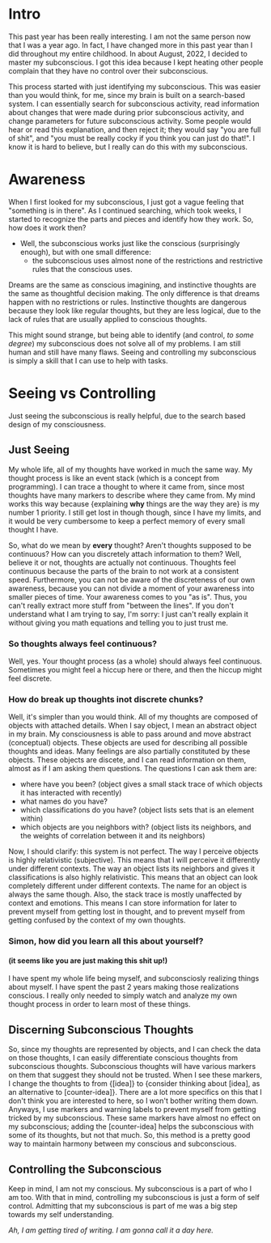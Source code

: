
# Intro
This past year has been really interesting. I am not the same person now that I was a year ago. In fact, I have changed more in this past year than I did throughout my entire childhood. In about August, 2022, I decided to master my subconscious. I got this idea because I kept heating other people complain that they have no control over their subconscious.

This process started with just identifying my subconscious. This was easier than you would think, for me, since my brain is built on a search-based system. I can essentially search for subconscious activity, read information about changes that were made during prior subconscious activity, and change parameters for future subconscious activity. Some people would hear or read this explanation, and then reject it; they would say "you are full of shit", and "you must be really cocky if you think you can just do that!". I know it is hard to believe, but I really can do this with my subconscious.

# Awareness
When I first looked for my subconscious, I just got a vague feeling that "something is in there". As I continued searching, which took weeks, I started to recognize the parts and pieces and identify how they work. So, how does it work then?
* Well, the subconscious works just like the conscious (surprisingly enough), but with one small difference:
    * the subconscious uses almost none of the restrictions and restrictive rules that the conscious uses.

Dreams are the same as conscious imagining, and instinctive thoughts are the same as thoughtful decision making. The only difference is that dreams happen with no restrictions or rules. Instinctive thoughts are dangerous because they look like regular thoughts, but they are less logical, due to the lack of rules that are usually applied to conscious thoughts.

This might sound strange, but being able to identify (and control, *to some degree*) my subconscious does not solve all of my problems. I am still human and still have many flaws. Seeing and controlling my subconscious is simply a skill that I can use to help with tasks.

# Seeing vs Controlling
Just seeing the subconscious is really helpful, due to the search based design of my consciousness.

## Just Seeing
My whole life, all of my thoughts have worked in much the same way. My thought process is like an event stack (which is a concept from programming). I can trace a thought to where it came from, since most thoughts have many markers to describe where they came from. My mind works this way because {explaining **why** things are the way they are} is my number 1 priority. I still get lost in though though, since I have my limits, and it would be very cumbersome to keep a perfect memory of every small thought I have.

So, what do we mean by **every** thought? Aren't thoughts supposed to be continuous? How can you discretely attach information to them? Well, believe it or not, thoughts are actually not continuous. Thoughts feel continuous because the parts of the brain to not work at a consistent speed. Furthermore, you can not be aware of the discreteness of our own awareness, because you can not divide a moment of your awareness into smaller pieces of time. Your awareness comes to you "as is". Thus, you can't really extract more stuff from "between the lines". If you don't understand what I am trying to say, I'm sorry: I just can't really explain it without giving you math equations and telling you to just trust me.

### So thoughts always feel continuous?
Well, yes. Your thought process (as a whole) should always feel continuous. Sometimes you might feel a hiccup here or there, and then the hiccup might feel discrete.

### How do break up thoughts inot discrete chunks?
Well, it's simpler than you would think. All of my thoughts are composed of objects with attached details. When I say object, I mean an abstract object in my brain. My consciousness is able to pass around and move abstract (conceptual) objects. These objects are used for describing all possible thoughts and ideas. Many feelings are also partially constituted by these objects. These objects are discete, and I can read information on them, almost as if I am asking them questions. The questions I can ask them are:
* where have you been? (object gives a small stack trace of which objects it has interacted with recently)
* what names do you have?
* which classifications do you have? (object lists sets that is an element within)
* which objects are you neighbors with? (object lists its neighbors, and the weights of correlation between it and its neighbors)

Now, I should clarify: this system is not perfect. The way I perceive objects is highly relativistic (subjective). This means that I will perceive it differently under different contexts. The way an object lists its neighbors and gives it classifications is also highly relativistic. This means that an object can look completely different under different contexts. The name for an object is always the same though. Also, the stack trace is mostly unaffected by context and emotions. This means I can store information for later to prevent myself from getting lost in thought, and to prevent myself from getting confused by the context of my own thoughts.

### Simon, how did you learn all this about yourself?
#### (it seems like you are just making this shit up!)
I have spent my whole life being myself, and subconsciosly realizing things about myself. I have spent the past 2 years making those realizations conscious. I really only needed to simply watch and analyze my own thought process in order to learn most of these things.

## Discerning Subconscious Thoughts
So, since my thoughts are represented by objects, and I can check the data on those thoughts, I can easily differentiate conscious thoughts from subconscious thoughts. Subconscious thoughts will have various markers on them that suggest they should not be trusted. When I see these markers, I change the thoughts to from {[idea]} to {consider thinking about [idea], as an alternative to [counter-idea]}. There are a lot more specifics on this that I don't think you are interested to here, so I won't bother writing them down. Anyways, I use markers and warning labels to prevent myself from getting tricked by my subconscious. These same markers have almost no effect on my subconscious; adding the [counter-idea] helps the subconscious with some of its thoughts, but not that much. So, this method is a pretty good way to maintain harmony between my conscious and subconscious.

## Controlling the Subconscious
Keep in mind, I am not my conscious. My subconscious is a part of who I am too. With that in mind, controlling my subconscious is just a form of self control. Admitting that my subconscious is part of me was a big step towards my self understanding.

*Ah, I am getting tired of writing. I am gonna call it a day here.*





